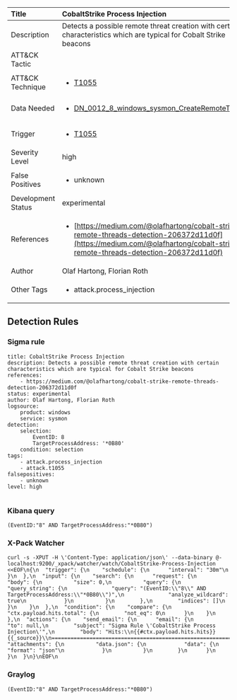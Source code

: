 | Title                | CobaltStrike Process Injection                                                                                                                                                 |
|:---------------------|:------------------------------------------------------------------------------------------------------------------------------------------------------------|
| Description          | Detects a possible remote threat creation with certain characteristics which are typical for Cobalt Strike beacons                                                                                                                                           |
| ATT&amp;CK Tactic    | <ul></ul>  |
| ATT&amp;CK Technique | <ul><li>[T1055](https://attack.mitre.org/tactics/T1055)</li></ul>                             |
| Data Needed          | <ul><li>[DN_0012_8_windows_sysmon_CreateRemoteThread](../Data_Needed/DN_0012_8_windows_sysmon_CreateRemoteThread.md)</li></ul>                                                         |
| Trigger              | <ul><li>[T1055](../Triggering/T1055.md)</li></ul>  |
| Severity Level       | high                                                                                                                                                 |
| False Positives      | <ul><li>unknown</li></ul>                                                                  |
| Development Status   | experimental                                                                                                                                                |
| References           | <ul><li>[https://medium.com/@olafhartong/cobalt-strike-remote-threads-detection-206372d11d0f](https://medium.com/@olafhartong/cobalt-strike-remote-threads-detection-206372d11d0f)</li></ul>                                                          |
| Author               | Olaf Hartong, Florian Roth                                                                                                                                                |
| Other Tags           | <ul><li>attack.process_injection</li></ul> | 

## Detection Rules

### Sigma rule

```
title: CobaltStrike Process Injection 
description: Detects a possible remote threat creation with certain characteristics which are typical for Cobalt Strike beacons 
references:
    - https://medium.com/@olafhartong/cobalt-strike-remote-threads-detection-206372d11d0f
status: experimental
author: Olaf Hartong, Florian Roth
logsource:
    product: windows
    service: sysmon
detection:
    selection:
        EventID: 8
        TargetProcessAddress: '*0B80'
    condition: selection
tags:
    - attack.process_injection
    - attack.t1055
falsepositives:
    - unknown
level: high


```





### Kibana query

```
(EventID:"8" AND TargetProcessAddress:"*0B80")
```





### X-Pack Watcher

```
curl -s -XPUT -H \'Content-Type: application/json\' --data-binary @- localhost:9200/_xpack/watcher/watch/CobaltStrike-Process-Injection <<EOF\n{\n  "trigger": {\n    "schedule": {\n      "interval": "30m"\n    }\n  },\n  "input": {\n    "search": {\n      "request": {\n        "body": {\n          "size": 0,\n          "query": {\n            "query_string": {\n              "query": "(EventID:\\"8\\" AND TargetProcessAddress:\\"*0B80\\")",\n              "analyze_wildcard": true\n            }\n          }\n        },\n        "indices": []\n      }\n    }\n  },\n  "condition": {\n    "compare": {\n      "ctx.payload.hits.total": {\n        "not_eq": 0\n      }\n    }\n  },\n  "actions": {\n    "send_email": {\n      "email": {\n        "to": null,\n        "subject": "Sigma Rule \'CobaltStrike Process Injection\'",\n        "body": "Hits:\\n{{#ctx.payload.hits.hits}}{{_source}}\\n================================================================================\\n{{/ctx.payload.hits.hits}}",\n        "attachments": {\n          "data.json": {\n            "data": {\n              "format": "json"\n            }\n          }\n        }\n      }\n    }\n  }\n}\nEOF\n
```





### Graylog

```
(EventID:"8" AND TargetProcessAddress:"*0B80")
```

